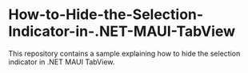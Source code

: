 # How-to-Hide-the-Selection-Indicator-in-.NET-MAUI-TabView
This repository contains a sample explaining how to hide the selection indicator in .NET MAUI TabView.
